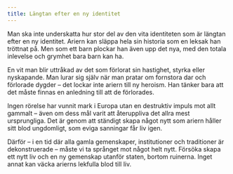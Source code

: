 ```yaml
---
title: Längtan efter en ny identitet
---
```

Man ska inte underskatta hur stor del av den vita identiteten som är längtan efter en ny identitet. Ariern kan släppa hela sin historia som en leksak han tröttnat på. Men som ett barn plockar han även upp det nya, med den totala inlevelse och grymhet bara barn kan ha.

En vit man blir uttråkad av det som förlorat sin hastighet, styrka eller nyskapande. Man lurar sig själv när man pratar om fornstora dar och förlorade dygder – det lockar inte ariern till ny heroism. Han tänker bara att det måste finnas en anledning till att de förlorades.

Ingen rörelse har vunnit mark i Europa utan en destruktiv impuls mot allt gammalt – även om dess mål varit att återuppliva det allra mest ursprungliga. Det är genom att ständigt skapa något nytt som ariern håller sitt blod ungdomligt, som eviga sanningar får liv igen.

Därför – i en tid där alla gamla gemenskaper, institutioner och traditioner är dekonstruerade – måste vi ta språnget mot något helt nytt. Försöka skapa ett nytt liv och en ny gemenskap utanför staten, bortom ruinerna. Inget annat kan väcka arierns lekfulla blod till liv.